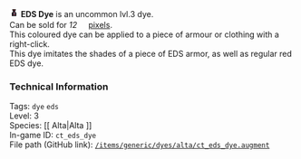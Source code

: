 ![ ](https://raw.githubusercontent.com/Ceterai/Enternia/main/items/generic/dyes/alta/ct_eds_dye.png) **EDS Dye** is an uncommon lvl.3 dye.  
Can be sold for *12* <img src="https://starbounder.org/mediawiki/images/2/21/Pixel.png" width="12" height="16"/> [pixels](https://starbounder.org/Pixel).  
This coloured dye can be applied to a piece of armour or clothing with a right-click.  
This dye imitates the shades of a piece of EDS armor, as well as regular red EDS dye.

### Technical Information

Tags: `dye` `eds`  
Level: 3  
Species: [[ Alta|Alta ]]  
In-game ID: `ct_eds_dye`  
File path (GitHub link): [`/items/generic/dyes/alta/ct_eds_dye.augment`](https://github.com/Ceterai/Enternia/blob/main/items/generic/dyes/alta/ct_eds_dye.augment)
